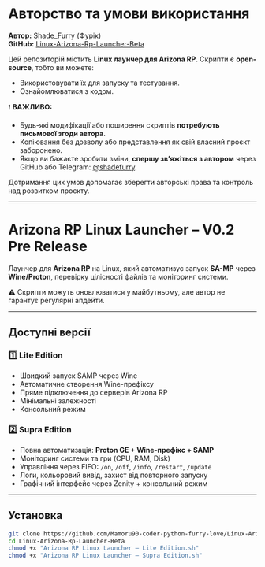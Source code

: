 # Авторство та умови використання

**Автор:** Shade_Furry (Фурік)  
**GitHub:** [Linux-Arizona-Rp-Launcher-Beta](https://github.com/Mamoru90-coder-python-furry-love/Linux-Arizona-Rp-Launcher-Beta)

Цей репозиторій містить **Linux лаунчер для Arizona RP**. Скрипти є **open-source**, тобто ви можете:

- Використовувати їх для запуску та тестування.
- Ознайомлюватися з кодом.

❗ **ВАЖЛИВО:**  
- Будь-які модифікації або поширення скриптів **потребують письмової згоди автора**.  
- Копіювання без дозволу або представлення як свій власний проєкт заборонено.  
- Якщо ви бажаєте зробити зміни, **спершу зв’яжіться з автором** через GitHub або Telegram: [@shadefurry](https://t.me/shadefurry).  

Дотримання цих умов допомагає зберегти авторські права та контроль над розвитком проєкту.

---

# Arizona RP Linux Launcher – V0.2 Pre Release

Лаунчер для **Arizona RP** на Linux, який автоматизує запуск **SA-MP** через **Wine/Proton**, перевірку цілісності файлів та моніторинг системи.

⚠️ Скрипти можуть оновлюватися у майбутньому, але автор не гарантує регулярні апдейти.

---

## Доступні версії

### 1️⃣ Lite Edition

* Швидкий запуск SAMP через Wine
* Автоматичне створення Wine-префіксу
* Пряме підключення до серверів Arizona RP
* Мінімальні залежності
* Консольний режим

### 2️⃣ Supra Edition

* Повна автоматизація: **Proton GE + Wine-префікс + SAMP**
* Моніторинг системи та гри (CPU, RAM, Disk)
* Управління через FIFO: `/on`, `/off`, `/info`, `/restart`, `/update`
* Логи, кольоровий вивід, захист від повторного запуску
* Графічний інтерфейс через Zenity + консольний режим

---

## Установка

```bash
git clone https://github.com/Mamoru90-coder-python-furry-love/Linux-Arizona-Rp-Launcher-Beta.git
cd Linux-Arizona-Rp-Launcher-Beta
chmod +x "Arizona RP Linux Launcher – Lite Edition.sh"
chmod +x "Arizona RP Linux Launcher – Supra Edition.sh"
